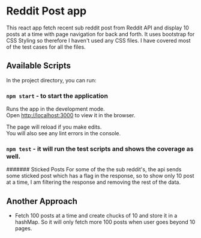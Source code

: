 # Reddit Post app

This react app fetch recent sub reddit post from Reddit API and display 10 posts at a time with page navigation for back and forth. It uses bootstrap for CSS Styling so therefore I haven't used any CSS files. I have covered most of the test cases for all the files.



## Available Scripts

In the project directory, you can run:

### `npm start` - to start the application

Runs the app in the development mode.\
Open [http://localhost:3000](http://localhost:3000) to view it in the browser.

The page will reload if you make edits.\
You will also see any lint errors in the console.

### `npm test` - it will run the test scripts and shows the coverage as well.

####### Sticked Posts
For some of the the sub reddit's, the api sends some sticked post which has a flag in the response, so to show only 10 post at a time, I am filtering the response and removing the rest of the data.

## Another Approach

- Fetch 100 posts at a time and create chucks of 10 and store it in a hashMap. So it will only fetch more 100 posts when user goes beyond 10 pages.
